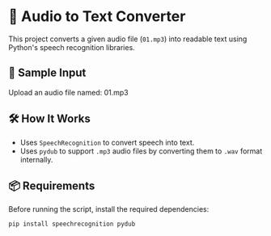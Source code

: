 # 🎤 Audio to Text Converter

This project converts a given audio file (`01.mp3`) into readable text using Python's speech recognition libraries.

## 📁 Sample Input

Upload an audio file named: 01.mp3 

## 🛠️ How It Works

- Uses `SpeechRecognition` to convert speech into text.
- Uses `pydub` to support `.mp3` audio files by converting them to `.wav` format internally.

## 📦 Requirements

Before running the script, install the required dependencies:

```bash
pip install speechrecognition pydub
